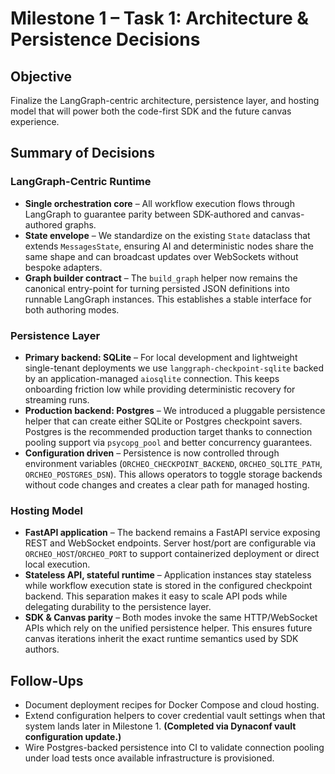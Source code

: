 # Milestone 1 – Task 1: Architecture & Persistence Decisions

## Objective

Finalize the LangGraph-centric architecture, persistence layer, and hosting model
that will power both the code-first SDK and the future canvas experience.

## Summary of Decisions

### LangGraph-Centric Runtime

- **Single orchestration core** – All workflow execution flows through LangGraph to
  guarantee parity between SDK-authored and canvas-authored graphs.
- **State envelope** – We standardize on the existing `State` dataclass that extends
  `MessagesState`, ensuring AI and deterministic nodes share the same shape and can
  broadcast updates over WebSockets without bespoke adapters.
- **Graph builder contract** – The `build_graph` helper now remains the canonical
  entry-point for turning persisted JSON definitions into runnable LangGraph
  instances. This establishes a stable interface for both authoring modes.

### Persistence Layer

- **Primary backend: SQLite** – For local development and lightweight
  single-tenant deployments we use `langgraph-checkpoint-sqlite` backed by an
  application-managed `aiosqlite` connection. This keeps onboarding friction low
  while providing deterministic recovery for streaming runs.
- **Production backend: Postgres** – We introduced a pluggable persistence helper
  that can create either SQLite or Postgres checkpoint savers. Postgres is the
  recommended production target thanks to connection pooling support via
  `psycopg_pool` and better concurrency guarantees.
- **Configuration driven** – Persistence is now controlled through environment
  variables (`ORCHEO_CHECKPOINT_BACKEND`, `ORCHEO_SQLITE_PATH`,
  `ORCHEO_POSTGRES_DSN`). This allows operators to toggle storage backends without
  code changes and creates a clear path for managed hosting.

### Hosting Model

- **FastAPI application** – The backend remains a FastAPI service exposing REST and
  WebSocket endpoints. Server host/port are configurable via
  `ORCHEO_HOST`/`ORCHEO_PORT` to support containerized deployment or direct local
  execution.
- **Stateless API, stateful runtime** – Application instances stay stateless while
  workflow execution state is stored in the configured checkpoint backend. This
  separation makes it easy to scale API pods while delegating durability to the
  persistence layer.
- **SDK & Canvas parity** – Both modes invoke the same HTTP/WebSocket APIs which
  rely on the unified persistence helper. This ensures future canvas iterations
  inherit the exact runtime semantics used by SDK authors.

## Follow-Ups

- Document deployment recipes for Docker Compose and cloud hosting.
- Extend configuration helpers to cover credential vault settings when that system
  lands later in Milestone 1. **(Completed via Dynaconf vault configuration update.)**
- Wire Postgres-backed persistence into CI to validate connection pooling under
  load tests once available infrastructure is provisioned.

